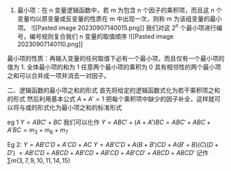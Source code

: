 1. 最小项：在 n 变量逻辑函数中，若 m 为包含 n 个因子的乘积项，而且这 n 个变量均以原变量或反变量的性质在 m 中出现一次，则称 m 为该组变量的最小项。
![[Pasted image 20230907140015.png]]
我们对这 $2^n$ 个最小项进行编号，编号规则复合我们 n 变量的取值顺序 ![[Pasted image 20230907140110.png]]

最小项的性质：再输入变量的任何取值下必有一个最小项，而且仅有一个最小项的值为 1.
全体最小项的和为 1
任意两个最小项的乘积为 0
具有相邻性的两个最小项之和可以合并成一项并消去一对因子。

二、逻辑函数的最小项之和的形式
首先将给定的逻辑函数式化为若干乘积项之和的形式
然后利用基本公式 $A+A'=1$ 把每个乘积项中缺少的因子补全，这样就可以将与或的形式化为最小项之和的标准形式

eg 1 $Y=ABC'+BC$ 我们可以化作 $Y=ABC'+(A+A')BC=ABC'+ABC+A'BC=m_{3}+m_{6}+m_{7}$

Eg 2: $Y=AB'C'D+A'CD+AC$
$Y=AB'C'D+A(B+B')CD+A(B'+B)(C)(D+D')$
$=AB'C'D+ABCD+AB'CD+AB'CD+AB'CD'+ABCD+ABCD'$
记作 $\sum m(3,7,9,10,11,14,15)$


